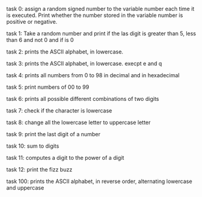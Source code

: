 task 0: assign a random signed number to the variable number each time it is executed. Print whether the number stored in the variable number is positive or negative.

task 1: Take a random number and print if the las digit is greater than 5, less than 6 and not 0 and if is 0

task 2: prints the ASCII alphabet, in lowercase.

task 3: prints the ASCII alphabet, in lowercase. execpt e and q

task 4: prints all numbers from 0 to 98 in decimal and in hexadecimal

task 5: print numbers of 00 to 99

task 6: prints all possible different combinations of two digits

task 7: check if the character is lowercase 

task 8: change all the lowercase letter to uppercase letter

task 9: print the last digit of a number

task 10: sum to digits

task 11: computes a digit to the power of a digit

task 12: print the fizz buzz

task 100: prints the ASCII alphabet, in reverse order, alternating lowercase and uppercase